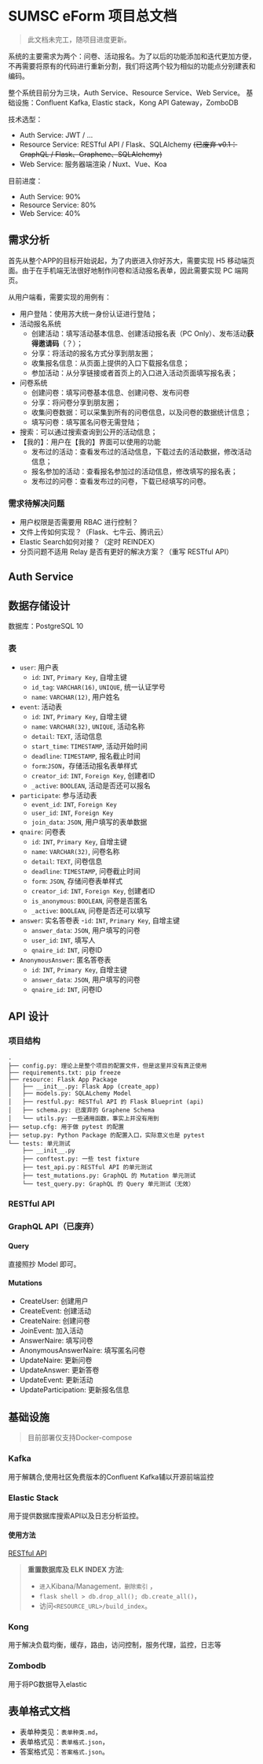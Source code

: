 # SUMSC eForm 项目总文档

> 此文档未完工，随项目进度更新。

系统的主要需求为两个：问卷、活动报名。为了以后的功能添加和迭代更加方便，不再需要将原有的代码进行重新分割，我们将这两个较为相似的功能点分别建表和编码。

整个系统目前分为三块，Auth Service、Resource Service、Web Service。
基础设施：Confluent Kafka, Elastic stack，Kong API Gateway，ZomboDB

技术选型：
- Auth Service: JWT / ...
- Resource Service: RESTful API / Flask、SQLAlchemy <s>(已废弃 v0.1：GraphQL / Flask、Graphene、SQLAlchemy)</s>
- Web Service: 服务器端渲染 / Nuxt、Vue、Koa

目前进度：
- Auth Service: 90%
- Resource Service: 80%
- Web Service: 40%

## 需求分析

首先从整个APP的目标开始说起，为了内嵌进入你好苏大，需要实现 H5 移动端页面。由于在手机端无法很好地制作问卷和活动报名表单，因此需要实现 PC 端网页。

从用户端看，需要实现的用例有：
- 用户登陆：使用苏大统一身份认证进行登陆；
- 活动报名系统
    - 创建活动：填写活动基本信息、创建活动报名表（PC Only）、发布活动**获得邀请码**（？）；
    - 分享：将活动的报名方式分享到朋友圈；
    - 收集报名信息：从页面上提供的入口下载报名信息；
    - 参加活动：从分享链接或者首页上的入口进入活动页面填写报名表；
- 问卷系统
    - 创建问卷：填写问卷基本信息、创建问卷、发布问卷
    - 分享：将问卷分享到朋友圈；
    - 收集问卷数据：可以采集到所有的问卷信息，以及问卷的数据统计信息；
    - 填写问卷：填写匿名问卷无需登陆；
- 搜索：可以通过搜索查询到公开的活动信息；
- 【我的】：用户在【我的】界面可以使用的功能
    - 发布过的活动：查看发布过的活动信息，下载过去的活动数据，修改活动信息；
    - 报名参加的活动：查看报名参加过的活动信息，修改填写的报名表；
    - 发布过的问卷：查看发布过的问卷，下载已经填写的问卷。

### 需求待解决问题

- 用户权限是否需要用 RBAC 进行控制？
- 文件上传如何实现？（Flask、七牛云、腾讯云）
- Elastic Search如何对接？（定时 REINDEX）
- 分页问题不适用 Relay 是否有更好的解决方案？（重写 RESTful API）

## Auth Service

## 数据存储设计

数据库：PostgreSQL 10

### 表

- `user`: 用户表
    - `id`: `INT`, `Primary Key`, 自增主键
    - `id_tag`: `VARCHAR(16)`, `UNIQUE`, 统一认证学号
    - `name`: `VARCHAR(12)`, 用户姓名
- `event`: 活动表
    - `id`: `INT`, `Primary Key`, 自增主键
    - `name`: `VARCHAR(32)`, `UNIQUE`, 活动名称
    - `detail`: `TEXT`, 活动信息
    - `start_time`: `TIMESTAMP`, 活动开始时间
    - `deadline`: `TIMESTAMP`, 报名截止时间
    - `form`:`JSON`，存储活动报名表单样式
    - `creator_id`: `INT`, `Foreign Key`, 创建者ID
    - `_active`: `BOOLEAN`, 活动是否还可以报名
- `participate`: 参与活动表
    - `event_id`: `INT`, `Foreign Key`
    - `user_id`: `INT`, `Foreign Key`
    - `join_data`: `JSON`, 用户填写的表单数据
- `qnaire`: 问卷表
    - `id`: `INT`, `Primary Key`, 自增主键
    - `name`: `VARCHAR(32)`, 问卷名称
    - `detail`: `TEXT`, 问卷信息
    - `deadline`: `TIMESTAMP`, 问卷截止时间
    - `form`: `JSON`, 存储问卷表单样式
    - `creator_id`: `INT`, `Foreign Key`, 创建者ID
    - `is_anonymous`: `BOOLEAN`, 问卷是否匿名
    - `_active`: `BOOLEAN`, 问卷是否还可以填写
- `answer`: 实名答卷表 
    -`id`: `INT`, `Primary Key`, 自增主键
    - `answer_data`: `JSON`, 用户填写的问卷
    - `user_id`: `INT`, 填写人
    - `qnaire_id`: `INT`, 问卷ID
- `AnonymousAnswer`: 匿名答卷表
    - `id`: `INT`, `Primary Key`, 自增主键
    - `answer_data`: `JSON`, 用户填写的问卷
    - `qnaire_id`: `INT`, 问卷ID

## API 设计

### 项目结构

```
.
├── config.py: 理论上是整个项目的配置文件，但是这里并没有真正使用
├── requirements.txt: pip freeze
├── resource: Flask App Package
│   ├── __init__.py: Flask App (create_app)
│   ├── models.py: SQLALchemy Model
│   ├── restful.py: RESTful API 的 Flask Blueprint (api)
│   ├── schema.py: 已废弃的 Graphene Schema
│   └── utils.py: 一些通用函数，事实上并没有用到
├── setup.cfg: 用于做 pytest 的配置
├── setup.py: Python Package 的配置入口，实际意义也是 pytest
└── tests: 单元测试
    ├── __init__.py
    ├── conftest.py: 一些 test fixture
    ├── test_api.py：RESTful API 的单元测试
    ├── test_mutations.py: GraphQL 的 Mutation 单元测试
    └── test_query.py: GraphQL 的 Query 单元测试（无效）
```

### RESTful API



### GraphQL API（已废弃）

#### Query

直接照抄 Model 即可。

#### Mutations

- CreateUser: 创建用户
- CreateEvent: 创建活动
- CreateNaire: 创建问卷
- JoinEvent: 加入活动
- AnswerNaire: 填写问卷
- AnonymousAnswerNaire: 填写匿名问卷
- UpdateNaire: 更新问卷
- UpdateAnswer: 更新答卷
- UpdateEvent: 更新活动
- UpdateParticipation: 更新报名信息

## 基础设施

> 目前部署仅支持Docker-compose

### Kafka

用于解耦合,使用社区免费版本的Confluent Kafka辅以开源前端监控

### Elastic Stack

用于提供数据库搜索API以及日志分析监控。

#### 使用方法

[RESTful API](https://www.elastic.co/guide/index.html)

>  **重置数据库及 ELK INDEX 方法**:
> - `进入`Kibana/Management`，删除索引` ，
> - `flask shell > db.drop_all(); db.create_all()`，
> - 访问`<RESOURCE_URL>/build_index`。

### Kong

用于解决负载均衡，缓存，路由，访问控制，服务代理，监控，日志等

### Zombodb

用于将PG数据导入elastic

## 表单格式文档

- 表单种类见：`表单种类.md`，
- 表单格式见：`表单格式.json`，
- 答案格式见：`答案格式.json`。
